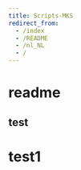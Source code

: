 ```yaml
---
title: Scripts-MKS
redirect_from:
  - /index
  - /README
  - /nl_NL
  - /
---
```


# readme
## test
# test1
